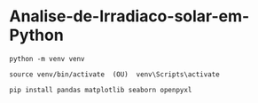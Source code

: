 # Analise-de-Irradiaco-solar-em-Python

```
python -m venv venv

source venv/bin/activate  (OU)  venv\Scripts\activate

pip install pandas matplotlib seaborn openpyxl
```
